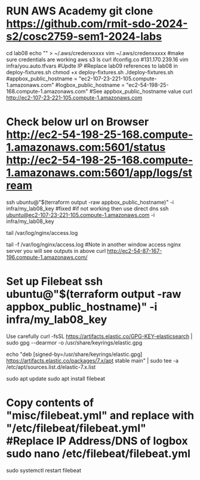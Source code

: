 # RUN AWS Academy git clone https://github.com/rmit-sdo-2024-s2/cosc2759-sem1-2024-labs

cd lab08 echo "" > ~/.aws/credenxxxxx vim ~/.aws/credenxxxxx #make sure credentials are working aws s3 ls curl ifconfig.co #131.170.239.16 vim infra/you.auto.tfvars #Updte IP #Replace lab09 references to lab08 in deploy-fixtures.sh chmod +x deploy-fixtures.sh ./deploy-fixtures.sh #appbox_public_hostname = "ec2-107-23-221-105.compute-1.amazonaws.com" #logbox_public_hostname = "ec2-54-198-25-168.compute-1.amazonaws.com" #See appbox_public_hostname value curl http://ec2-107-23-221-105.compute-1.amazonaws.com

# Check below url on Browser http://ec2-54-198-25-168.compute-1.amazonaws.com:5601/status http://ec2-54-198-25-168.compute-1.amazonaws.com:5601/app/logs/stream

ssh ubuntu@"$(terraform output -raw appbox_public_hostname)" -i infra/my_lab08_key #fixed #if not working then use direct dns ssh ubuntu@ec2-107-23-221-105.compute-1.amazonaws.com -i infra/my_lab08_key

tail /var/log/nginx/access.log

tail -f /var/log/nginx/access.log #Note in another window access nginx server you will see outputs in above curl http://ec2-54-87-167-196.compute-1.amazonaws.com/

# Set up Filebeat ssh ubuntu@"$(terraform output -raw appbox_public_hostname)" -i infra/my_lab08_key

Use carefully
curl -fsSL https://artifacts.elastic.co/GPG-KEY-elasticsearch | sudo gpg --dearmor -o /usr/share/keyrings/elastic.gpg

echo "deb [signed-by=/usr/share/keyrings/elastic.gpg] https://artifacts.elastic.co/packages/7.x/apt stable main" | sudo tee -a /etc/apt/sources.list.d/elastic-7.x.list

sudo apt update sudo apt install filebeat

# Copy contents of "misc/filebeat.yml" and replace with "/etc/filebeat/filebeat.yml" #Replace IP Address/DNS of logbox sudo nano /etc/filebeat/filebeat.yml

sudo systemctl restart filebeat

